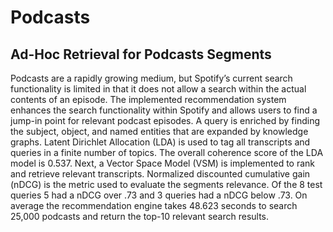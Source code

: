 # Podcasts
## Ad-Hoc Retrieval for Podcasts Segments 
Podcasts are a rapidly growing medium, but Spotify’s current search functionality is limited in that it does not allow a search within the actual contents of an episode. The implemented recommendation system enhances the search functionality within Spotify and allows users to find a jump-in point for relevant podcast episodes. A query is enriched by finding the subject, object, and named entities that are expanded by knowledge graphs. Latent Dirichlet Allocation (LDA) is used to tag all transcripts and queries in a finite number of topics. The overall coherence score of the LDA model is 0.537. Next, a Vector Space Model (VSM) is implemented to rank and retrieve relevant transcripts. Normalized discounted cumulative gain (nDCG) is the metric used to evaluate the segments relevance. Of the 8 test queries 5 had a nDCG over .73 and 3 queries had a nDCG below .73. On average the recommendation engine takes 48.623 seconds to search 25,000 podcasts and return the top-10 relevant search results. 
